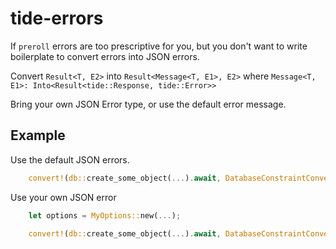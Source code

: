 # tide-errors
If `preroll` errors are too prescriptive for you, but you don't want to write boilerplate to convert errors into JSON errors.

Convert `Result<T, E2>` into `Result<Message<T, E1>, E2>` where `Message<T, E1>: Into<Result<tide::Response, tide::Error>>`

Bring your own JSON Error type, or use the default error message.

## Example

Use the default JSON errors.


```rust
    convert!(db::create_some_object(...).await, DatabaseConstraintConversion::<(), UniqueConstraint>::from_field("todos"), DatabaseConstraintConversion::<(), ForeignKeyConstraint>::from_field("todos"), ok => Message::created, ())
```

Use your own JSON error

```rust
    let options = MyOptions::new(...);

    convert!(db::create_some_object(...).await, DatabaseConstraintConversion::<MyOptions, UniqueConstraint>::from_field("todos"), DatabaseConstraintConversion::<(), ForeignKeyConstraint>::from_field("todos"), ok => Message::created, options)
```